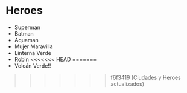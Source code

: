 # Heroes

* Superman
* Batman
* Aquaman
* Mujer Maravilla
* Linterna Verde
* Robin
<<<<<<< HEAD
=======
* Volcán Verde!!
>>>>>>> f6f3419 (Ciudades y Heroes actualizados)
